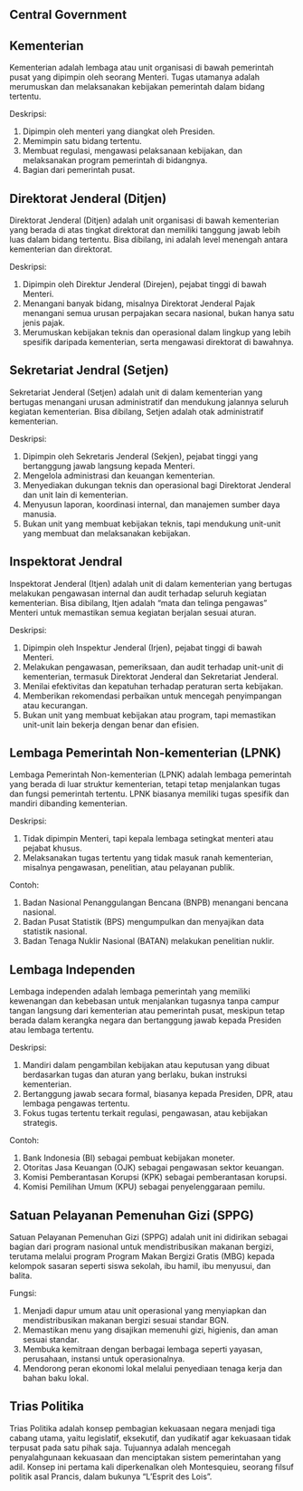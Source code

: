 ## Central Government

## Kementerian

Kementerian adalah lembaga atau unit organisasi di bawah pemerintah pusat yang dipimpin oleh seorang Menteri. Tugas utamanya adalah merumuskan dan melaksanakan kebijakan pemerintah dalam bidang tertentu.

Deskripsi:

1. Dipimpin oleh menteri yang diangkat oleh Presiden.
2. Memimpin satu bidang tertentu.
3. Membuat regulasi, mengawasi pelaksanaan kebijakan, dan melaksanakan program pemerintah di bidangnya.
4. Bagian dari pemerintah pusat.

## Direktorat Jenderal (Ditjen)

Direktorat Jenderal (Ditjen) adalah unit organisasi di bawah kementerian yang berada di atas tingkat direktorat dan memiliki tanggung jawab lebih luas dalam bidang tertentu. Bisa dibilang, ini adalah level menengah antara kementerian dan direktorat.

Deskripsi:

1. Dipimpin oleh Direktur Jenderal (Direjen), pejabat tinggi di bawah Menteri.
2. Menangani banyak bidang, misalnya Direktorat Jenderal Pajak menangani semua urusan perpajakan secara nasional, bukan hanya satu jenis pajak.
3. Merumuskan kebijakan teknis dan operasional dalam lingkup yang lebih spesifik daripada kementerian, serta mengawasi direktorat di bawahnya.

## Sekretariat Jendral (Setjen)

Sekretariat Jenderal (Setjen) adalah unit di dalam kementerian yang bertugas menangani urusan administratif dan mendukung jalannya seluruh kegiatan kementerian. Bisa dibilang, Setjen adalah otak administratif kementerian.

Deskripsi:

1. Dipimpin oleh Sekretaris Jenderal (Sekjen), pejabat tinggi yang bertanggung jawab langsung kepada Menteri.
2. Mengelola administrasi dan keuangan kementerian.
3. Menyediakan dukungan teknis dan operasional bagi Direktorat Jenderal dan unit lain di kementerian.
4. Menyusun laporan, koordinasi internal, dan manajemen sumber daya manusia.
5. Bukan unit yang membuat kebijakan teknis, tapi mendukung unit-unit yang membuat dan melaksanakan kebijakan.

## Inspektorat Jendral

Inspektorat Jenderal (Itjen) adalah unit di dalam kementerian yang bertugas melakukan pengawasan internal dan audit terhadap seluruh kegiatan kementerian. Bisa dibilang, Itjen adalah “mata dan telinga pengawas” Menteri untuk memastikan semua kegiatan berjalan sesuai aturan.

Deskripsi:
1. Dipimpin oleh Inspektur Jenderal (Irjen), pejabat tinggi di bawah Menteri.
2. Melakukan pengawasan, pemeriksaan, dan audit terhadap unit-unit di kementerian, termasuk Direktorat Jenderal dan Sekretariat Jenderal.
3. Menilai efektivitas dan kepatuhan terhadap peraturan serta kebijakan.
4. Memberikan rekomendasi perbaikan untuk mencegah penyimpangan atau kecurangan.
5. Bukan unit yang membuat kebijakan atau program, tapi memastikan unit-unit lain bekerja dengan benar dan efisien.

## Lembaga Pemerintah Non-kementerian (LPNK)

Lembaga Pemerintah Non-kementerian (LPNK) adalah lembaga pemerintah yang berada di luar struktur kementerian, tetapi tetap menjalankan tugas dan fungsi pemerintah tertentu. LPNK biasanya memiliki tugas spesifik dan mandiri dibanding kementerian.

Deskripsi:

1. Tidak dipimpin Menteri, tapi kepala lembaga setingkat menteri atau pejabat khusus.
2. Melaksanakan tugas tertentu yang tidak masuk ranah kementerian, misalnya pengawasan, penelitian, atau pelayanan publik.

Contoh:

1. Badan Nasional Penanggulangan Bencana (BNPB) menangani bencana nasional.
2. Badan Pusat Statistik (BPS) mengumpulkan dan menyajikan data statistik nasional.
3. Badan Tenaga Nuklir Nasional (BATAN) melakukan penelitian nuklir.

## Lembaga Independen

Lembaga independen adalah lembaga pemerintah yang memiliki kewenangan dan kebebasan untuk menjalankan tugasnya tanpa campur tangan langsung dari kementerian atau pemerintah pusat, meskipun tetap berada dalam kerangka negara dan bertanggung jawab kepada Presiden atau lembaga tertentu.

Deskripsi:
1. Mandiri dalam pengambilan kebijakan atau keputusan yang dibuat berdasarkan tugas dan aturan yang berlaku, bukan instruksi kementerian.
2. Bertanggung jawab secara formal, biasanya kepada Presiden, DPR, atau lembaga pengawas tertentu.
3. Fokus tugas tertentu terkait regulasi, pengawasan, atau kebijakan strategis.

Contoh:

1. Bank Indonesia (BI) sebagai pembuat kebijakan moneter.
2. Otoritas Jasa Keuangan (OJK) sebagai pengawasan sektor keuangan.
3. Komisi Pemberantasan Korupsi (KPK) sebagai pemberantasan korupsi.
4. Komisi Pemilihan Umum (KPU) sebagai penyelenggaraan pemilu.

## Satuan Pelayanan Pemenuhan Gizi (SPPG)

Satuan Pelayanan Pemenuhan Gizi (SPPG) adalah unit ini didirikan sebagai bagian dari program nasional untuk mendistribusikan makanan bergizi, terutama melalui program Program Makan Bergizi Gratis (MBG) kepada kelompok sasaran seperti siswa sekolah, ibu hamil, ibu menyusui, dan balita. 

Fungsi:

1. Menjadi dapur umum atau unit operasional yang menyiapkan dan mendistribusikan makanan bergizi sesuai standar BGN. 
2. Memastikan menu yang disajikan memenuhi gizi, higienis, dan aman sesuai standar. 
3. Membuka kemitraan dengan berbagai lembaga seperti yayasan, perusahaan, instansi untuk operasionalnya. 
4. Mendorong peran ekonomi lokal melalui penyediaan tenaga kerja dan bahan baku lokal.

## Trias Politika

Trias Politika adalah konsep pembagian kekuasaan negara menjadi tiga cabang utama, yaitu legislatif, eksekutif, dan yudikatif agar kekuasaan tidak terpusat pada satu pihak saja. Tujuannya adalah mencegah penyalahgunaan kekuasaan dan menciptakan sistem pemerintahan yang adil. Konsep ini pertama kali diperkenalkan oleh Montesquieu, seorang filsuf politik asal Prancis, dalam bukunya “L’Esprit des Lois”.